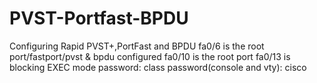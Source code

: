 # PVST-Portfast-BPDU
Configuring Rapid PVST+,PortFast and BPDU  fa0/6 is the root port/fastport/pvst &amp; bpdu configured fa0/10 is the root port  fa0/13 is blocking    EXEC mode password: class password(console and vty): cisco
